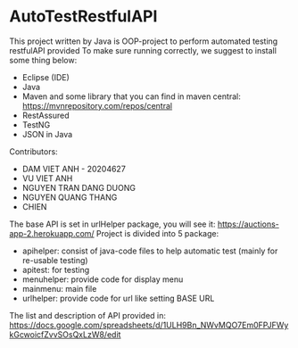 # AutoTestRestfulAPI
This project written by Java is OOP-project to perform automated testing restfulAPI provided 
To make sure running correctly, we suggest to install some thing below:
 - Eclipse (IDE)
 - Java
 - Maven
and some library that you can find in maven central: https://mvnrepository.com/repos/central
 - RestAssured
 - TestNG
 - JSON in Java

Contributors: 
 - DAM VIET ANH - 20204627
 - VU VIET ANH
 - NGUYEN TRAN DANG DUONG
 - NGUYEN QUANG THANG
 - CHIEN

The base API is set in urlHelper package, you will see it: https://auctions-app-2.herokuapp.com/
Project is divided into 5 package:
 - apihelper: consist of java-code files to help automatic test (mainly for re-usable testing)
 - apitest: for testing
 - menuhelper: provide code for display menu
 - mainmenu: main file
 - urlhelper: provide code for url like setting BASE URL
 
 The list and description of API provided in: https://docs.google.com/spreadsheets/d/1ULH9Bn_NWvMQO7Em0FPJFWykGcwoicfZvvSOsQxLzW8/edit
